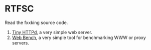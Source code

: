 # RTFSC
Read the fxxking source code.

1. [Tiny HTTPd](http://tinyhttpd.sourceforge.net/), a very simple web server.
2. [Web Bench](http://home.tiscali.cz/~cz210552/webbench.html), a very simple tool for benchmarking WWW or proxy servers.
